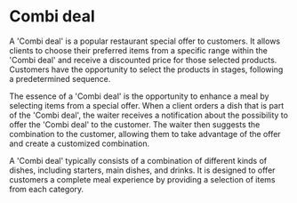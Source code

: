 # Combi deal

A 'Combi deal' is a popular restaurant special offer to customers. It allows clients to choose their preferred items from a specific range within the 'Combi deal' and receive a discounted price for those selected products. Customers have the opportunity to select the products in stages, following a predetermined sequence.&#x20;

The essence of a 'Combi deal' is the opportunity to enhance a meal by selecting items from a special offer. When a client orders a dish that is part of the 'Combi deal', the waiter receives a notification about the possibility to offer the 'Combi deal' to the customer. The waiter then suggests the combination to the customer, allowing them to take advantage of the offer and create a customized combination.

A 'Combi deal' typically consists of a combination of different kinds of dishes, including starters, main dishes, and drinks. It is designed to offer customers a complete meal experience by providing a selection of items from each category.
